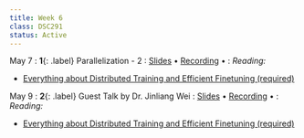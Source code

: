 ```yaml
---
title: Week 6
class: DSC291
status: Active
---
```


May 7
: **1**{: .label} Parallelization - 2
  : [Slides](assets/slides/10_parallelization-2.pdf) &#8226; [Recording](#) &#8226;
: *Reading:*
* [Everything about Distributed Training and Efficient Finetuning (required)](https://sumanthrh.com/post/distributed-and-efficient-finetuning/)



May 9
: **2**{: .label}  Guest Talk by Dr. Jinliang Wei
  : [Slides](#) &#8226; [Recording](#) &#8226;
: *Reading:* 
* [Everything about Distributed Training and Efficient Finetuning (required)](https://sumanthrh.com/post/distributed-and-efficient-finetuning/)



<!-- 
Feb 16
: **3**{: .label} Parallelism Data
  : [Slides](assets/slides/16_parallelism-data.pdf) &#8226; [Recording](https://podcast.ucsd.edu/watch/wi24/dsc204a_a00/17) &#8226; [Scribe Notes](assets/scribe_notes/Feb_16_scribe_note.pdf)
: *Reading:* 
* [Designing Data-Intensive Applications Chapter 9 Consistency and Consensus Page 324-332, 352-359](https://drive.google.com/drive/folders/1MpKFgCy9CHFVZEXnizZ8JLM7DTU2sTwd?usp=sharing) -->
